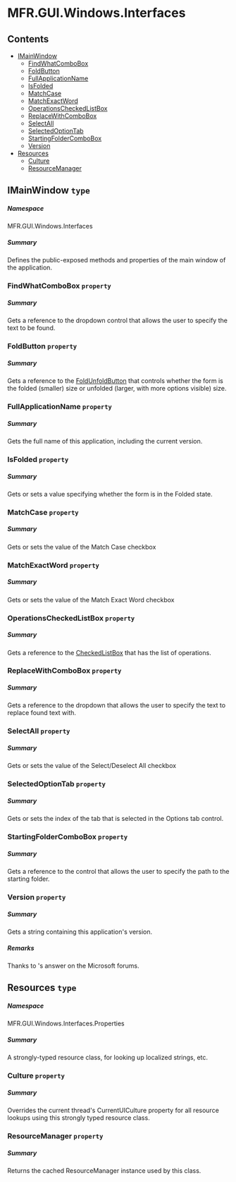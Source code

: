 <a name='assembly'></a>
# MFR.GUI.Windows.Interfaces

## Contents

- [IMainWindow](#T-MFR-GUI-Windows-Interfaces-IMainWindow 'MFR.GUI.Windows.Interfaces.IMainWindow')
  - [FindWhatComboBox](#P-MFR-GUI-Windows-Interfaces-IMainWindow-FindWhatComboBox 'MFR.GUI.Windows.Interfaces.IMainWindow.FindWhatComboBox')
  - [FoldButton](#P-MFR-GUI-Windows-Interfaces-IMainWindow-FoldButton 'MFR.GUI.Windows.Interfaces.IMainWindow.FoldButton')
  - [FullApplicationName](#P-MFR-GUI-Windows-Interfaces-IMainWindow-FullApplicationName 'MFR.GUI.Windows.Interfaces.IMainWindow.FullApplicationName')
  - [IsFolded](#P-MFR-GUI-Windows-Interfaces-IMainWindow-IsFolded 'MFR.GUI.Windows.Interfaces.IMainWindow.IsFolded')
  - [MatchCase](#P-MFR-GUI-Windows-Interfaces-IMainWindow-MatchCase 'MFR.GUI.Windows.Interfaces.IMainWindow.MatchCase')
  - [MatchExactWord](#P-MFR-GUI-Windows-Interfaces-IMainWindow-MatchExactWord 'MFR.GUI.Windows.Interfaces.IMainWindow.MatchExactWord')
  - [OperationsCheckedListBox](#P-MFR-GUI-Windows-Interfaces-IMainWindow-OperationsCheckedListBox 'MFR.GUI.Windows.Interfaces.IMainWindow.OperationsCheckedListBox')
  - [ReplaceWithComboBox](#P-MFR-GUI-Windows-Interfaces-IMainWindow-ReplaceWithComboBox 'MFR.GUI.Windows.Interfaces.IMainWindow.ReplaceWithComboBox')
  - [SelectAll](#P-MFR-GUI-Windows-Interfaces-IMainWindow-SelectAll 'MFR.GUI.Windows.Interfaces.IMainWindow.SelectAll')
  - [SelectedOptionTab](#P-MFR-GUI-Windows-Interfaces-IMainWindow-SelectedOptionTab 'MFR.GUI.Windows.Interfaces.IMainWindow.SelectedOptionTab')
  - [StartingFolderComboBox](#P-MFR-GUI-Windows-Interfaces-IMainWindow-StartingFolderComboBox 'MFR.GUI.Windows.Interfaces.IMainWindow.StartingFolderComboBox')
  - [Version](#P-MFR-GUI-Windows-Interfaces-IMainWindow-Version 'MFR.GUI.Windows.Interfaces.IMainWindow.Version')
- [Resources](#T-MFR-GUI-Windows-Interfaces-Properties-Resources 'MFR.GUI.Windows.Interfaces.Properties.Resources')
  - [Culture](#P-MFR-GUI-Windows-Interfaces-Properties-Resources-Culture 'MFR.GUI.Windows.Interfaces.Properties.Resources.Culture')
  - [ResourceManager](#P-MFR-GUI-Windows-Interfaces-Properties-Resources-ResourceManager 'MFR.GUI.Windows.Interfaces.Properties.Resources.ResourceManager')

<a name='T-MFR-GUI-Windows-Interfaces-IMainWindow'></a>
## IMainWindow `type`

##### Namespace

MFR.GUI.Windows.Interfaces

##### Summary

Defines the public-exposed methods and properties of the main window of
the application.

<a name='P-MFR-GUI-Windows-Interfaces-IMainWindow-FindWhatComboBox'></a>
### FindWhatComboBox `property`

##### Summary

Gets a reference to the dropdown control that allows the user to
specify the text to be found.

<a name='P-MFR-GUI-Windows-Interfaces-IMainWindow-FoldButton'></a>
### FoldButton `property`

##### Summary

Gets a reference to the [FoldUnfoldButton](#T-MFR-GUI-Controls-FoldUnfoldButton 'MFR.GUI.Controls.FoldUnfoldButton')
that controls whether the form is the folded (smaller) size or
unfolded (larger, with more options visible) size.

<a name='P-MFR-GUI-Windows-Interfaces-IMainWindow-FullApplicationName'></a>
### FullApplicationName `property`

##### Summary

Gets the full name of this application, including the current version.

<a name='P-MFR-GUI-Windows-Interfaces-IMainWindow-IsFolded'></a>
### IsFolded `property`

##### Summary

Gets or sets a value specifying whether the form is in the Folded state.

<a name='P-MFR-GUI-Windows-Interfaces-IMainWindow-MatchCase'></a>
### MatchCase `property`

##### Summary

Gets or sets the value of the Match Case checkbox

<a name='P-MFR-GUI-Windows-Interfaces-IMainWindow-MatchExactWord'></a>
### MatchExactWord `property`

##### Summary

Gets or sets the value of the Match Exact Word checkbox

<a name='P-MFR-GUI-Windows-Interfaces-IMainWindow-OperationsCheckedListBox'></a>
### OperationsCheckedListBox `property`

##### Summary

Gets a reference to the [CheckedListBox](http://msdn.microsoft.com/query/dev14.query?appId=Dev14IDEF1&l=EN-US&k=k:System.Windows.Forms.CheckedListBox 'System.Windows.Forms.CheckedListBox') that has the list of operations.

<a name='P-MFR-GUI-Windows-Interfaces-IMainWindow-ReplaceWithComboBox'></a>
### ReplaceWithComboBox `property`

##### Summary

Gets a reference to the dropdown that allows the user to specify the
text to replace found text with.

<a name='P-MFR-GUI-Windows-Interfaces-IMainWindow-SelectAll'></a>
### SelectAll `property`

##### Summary

Gets or sets the value of the Select/Deselect All checkbox

<a name='P-MFR-GUI-Windows-Interfaces-IMainWindow-SelectedOptionTab'></a>
### SelectedOptionTab `property`

##### Summary

Gets or sets the index of the tab that is selected in the Options
tab control.

<a name='P-MFR-GUI-Windows-Interfaces-IMainWindow-StartingFolderComboBox'></a>
### StartingFolderComboBox `property`

##### Summary

Gets a reference to the control that allows the user to specify the
path to the starting folder.

<a name='P-MFR-GUI-Windows-Interfaces-IMainWindow-Version'></a>
### Version `property`

##### Summary

Gets a string containing this application's version.

##### Remarks

Thanks to 's answer on the Microsoft forums.

<a name='T-MFR-GUI-Windows-Interfaces-Properties-Resources'></a>
## Resources `type`

##### Namespace

MFR.GUI.Windows.Interfaces.Properties

##### Summary

A strongly-typed resource class, for looking up localized strings, etc.

<a name='P-MFR-GUI-Windows-Interfaces-Properties-Resources-Culture'></a>
### Culture `property`

##### Summary

Overrides the current thread's CurrentUICulture property for all
  resource lookups using this strongly typed resource class.

<a name='P-MFR-GUI-Windows-Interfaces-Properties-Resources-ResourceManager'></a>
### ResourceManager `property`

##### Summary

Returns the cached ResourceManager instance used by this class.
